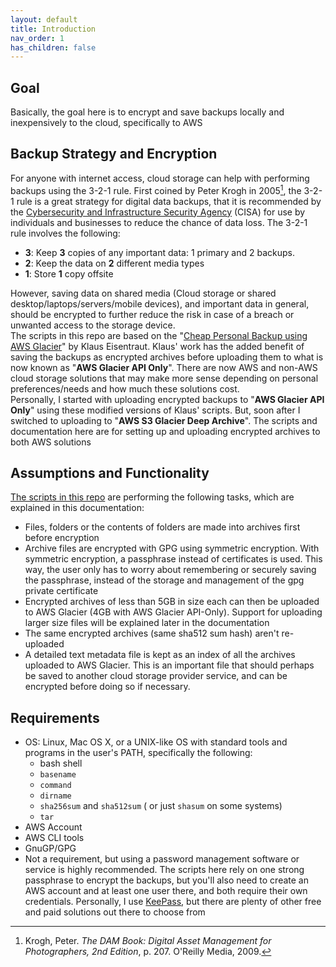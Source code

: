 ```yaml
---
layout: default
title: Introduction
nav_order: 1
has_children: false
---
```


## Goal
Basically, the goal here is to encrypt and save backups locally and inexpensively to the cloud, specifically to AWS 

## Backup Strategy and Encryption
For anyone with internet access, cloud storage can help with performing backups using the 3-2-1 rule.
First coined by Peter Krogh in 2005[^backuprule], the 3-2-1 rule is a great strategy for digital data backups, that it is recommended by the [Cybersecurity and Infrastructure Security Agency](https://www.cisa.gov/uscert/sites/default/files/publications/data_backup_options.pdf) (CISA) for use by individuals and businesses to reduce the chance of data loss. 
The 3-2-1 rule involves the following:  

- **3**:  Keep **3** copies of any important data: 1 primary and 2 backups.
- **2**:  Keep the data on **2** different media types
- **1**:  Store **1** copy offsite

[^backuprule]: Krogh, Peter. *The DAM Book: Digital Asset Management for Photographers, 2nd Edition*, p. 207. O'Reilly Media, 2009.

However, saving data on shared media (Cloud storage or shared desktop/laptops/servers/mobile devices), and important data in general, should be encrypted to further reduce the risk in case of a breach or unwanted access to the storage device.  
The scripts in this repo are based on the "[Cheap Personal Backup using AWS Glacier](https://klaus.hohenpoelz.de/cheap-personal-backup-using-aws-glacier.html)" by Klaus Eisentraut.
Klaus' work has the added benefit of saving the backups as encrypted archives before uploading them to what is now known as "**AWS Glacier API Only**".
There are now AWS and non-AWS cloud storage solutions that may make more sense depending on personal preferences/needs and how much these solutions cost.   
Personally, I started with uploading encrypted backups to "**AWS Glacier API Only**" using these modified versions of Klaus' scripts. 
But, soon after I switched to uploading to "**AWS S3 Glacier Deep Archive**". 
The scripts and documentation here are for setting up and uploading encrypted archives to both AWS solutions

## Assumptions and Functionality
[The scripts in this repo](https://github.com/mshaher/encrypted_aws_glacier_backups) are performing the following tasks, which are explained in this documentation:
- Files, folders or the contents of folders are made into archives first before encryption
- Archive files are encrypted with GPG using symmetric encryption. With symmetric encryption, a passphrase instead of certificates is used. This way, the user only has to worry about remembering or securely saving the passphrase, instead of the storage and management of the gpg private certificate
- Encrypted archives of less than 5GB in size each can then be uploaded to AWS Glacier (4GB with AWS Glacier API-Only). Support for uploading larger size files will be explained later in the documentation
- The same encrypted archives (same sha512 sum hash) aren't re-uploaded
- A detailed text metadata file is kept as an index of all the archives uploaded to AWS Glacier. This is an important file that should perhaps be saved to another cloud storage provider service, and can be encrypted before doing so if necessary.

## Requirements
- OS: Linux, Mac OS X, or a UNIX-like OS with standard tools and programs in the user's PATH, specifically the following:
	- bash shell
	- `basename`
	- `command`
	- `dirname`
	- `sha256sum` and `sha512sum` ( or just `shasum` on some systems)
	- `tar`
- AWS Account 
- AWS CLI tools 
- GnuGP/GPG 
- Not a requirement, but using a password management software or service is highly recommended. The scripts here rely on one strong passphrase to encrypt the backups, but you'll also need to create an AWS account and at least one user there, and both require their own credentials. Personally, I use [KeePass](https://keepass.info), but there are plenty of other free and paid solutions out there to choose from
